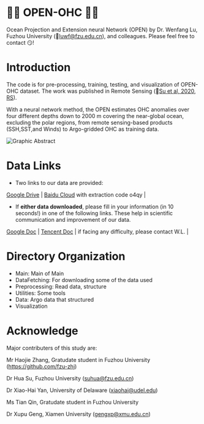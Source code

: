 # :ocean::ocean: OPEN-OHC :satellite::satellite:
Ocean Projection and Extension neural Network (OPEN) by Dr. Wenfang Lu, Fuzhou University (:e-mail:luwf@fzu.edu.cn), and colleagues. Please feel free to contact :smirk:!

# Introduction
The code is for pre-processing, training, testing, and visualization of OPEN-OHC dataset.
The work was published in Remote Sensing (:book:[Su et al, 2020, RS](https://www.researchgate.net/publication/343019246_OPEN_A_New_Estimation_of_Global_Ocean_Heat_Content_for_Upper_2000_Meters_from_Remote_Sensing_Data)).

With a neural network method, the OPEN estimates OHC anomalies over four different depths down to 2000 m covering the near-global ocean, excluding the polar regions, from remote sensing-based products (SSH,SST,and Winds) to Argo-gridded OHC as training data. 

![Graphic Abstract](https://www.mdpi.com/remotesensing/remotesensing-12-02294/article_deploy/html/images/remotesensing-12-02294-ag.png)

# Data Links
- Two links to our data are provided:

[Google Drive](https://drive.google.com/drive/folders/13XYRdyDznaGgKfPR9-qixmevoecEA5l7?usp=sharing) | 
[Baidu  Cloud](https://pan.baidu.com/s/1JeaByifJi_939TFOISDovQ) with extraction code o4qy |

- If **either data downloaded**, please fill in your information (in 10 seconds!) in one of the following links. These help in scientific communication and improvement of our data.

[Google Doc](https://docs.google.com/spreadsheets/d/10d6_ARcdD8zE8cZLTta9E9--S7q9j6yVKq6dccd87yU/edit#gid=0) | 
[Tencent Doc](https://docs.qq.com/sheet/DR01PZlV3ZENVWlVh) | if facing any difficulty, please contact W.L. |


# Directory Organization
- Main: Main of Main
- DataFetching: For downloading some of the data used
- Preprocessing: Read data, structure
- Utilities: Some tools 
- Data: Argo data that structured
- Visualization

# Acknowledge

Major contributers of this study are:


Mr Haojie Zhang, Gratudate student in Fuzhou University (https://github.com/fzu-zhj)

Dr Hua Su, Fuzhou University (suhua@fzu.edu.cn)

Dr Xiao-Hai Yan, University of Delaware (xiaohai@udel.edu)

Ms Tian Qin, Gratudate student in Fuzhou University

Dr Xupu Geng, Xiamen University (gengxp@xmu.edu.cn)
